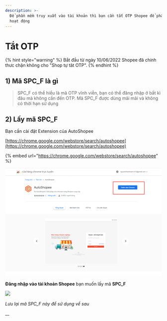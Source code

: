 ```yaml
---
description: >-
  Để phần mềm truy xuất vào tài khoản thì bạn cần tắt OTP Shopee để phần mềm
  hoạt động
---
```


# Tắt OTP

{% hint style="warning" %}
Bắt đầu từ ngày 10/06/2022 Shopee đã chính thưc chặn không cho "Shop tự tăt OTP".
{% endhint %}

## 1) Mã SPC\_F là gì

> SPC\_F có thể hiểu là mã OTP vĩnh viễn, bạn có thể đăng nhập ở bất kì đâu mà không cần đến OTP. Mã SPC\_F được dùng mãi mãi và không có thời hạn sử dụng

## 2) Lấy mã SPC\_F

Bạn cần cài đặt Extension của AutoShopee

[https://chrome.google.com/webstore/search/autoshopee](https://chrome.google.com/webstore/search/autoshopee)

{% embed url="https://chrome.google.com/webstore/search/autoshopee" %}

![Cài đặt](<../../.gitbook/assets/image (271).png>)



**Đăng nhập vào tài khoản Shopee** bạn muốn lấy mã **SPC\_F**

![](../../.gitbook/assets/Screenshot\_1.png)

_Lưu lại mã SPC\_F này để sử dụng về sau_

__

